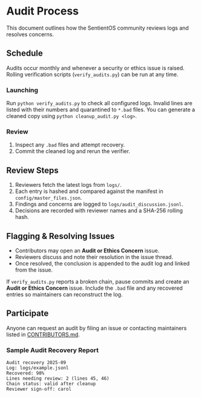 # Audit Process

This document outlines how the SentientOS community reviews logs and resolves concerns.

## Schedule
Audits occur monthly and whenever a security or ethics issue is raised. Rolling verification scripts (`verify_audits.py`) can be run at any time.

### Launching
Run `python verify_audits.py` to check all configured logs. Invalid lines are listed with their numbers and quarantined to `*.bad` files. You can generate a cleaned copy using `python cleanup_audit.py <log>`.

### Review
1. Inspect any `.bad` files and attempt recovery.
2. Commit the cleaned log and rerun the verifier.

## Review Steps
1. Reviewers fetch the latest logs from `logs/`.
2. Each entry is hashed and compared against the manifest in `config/master_files.json`.
3. Findings and concerns are logged to `logs/audit_discussion.jsonl`.
4. Decisions are recorded with reviewer names and a SHA-256 rolling hash.

## Flagging & Resolving Issues
- Contributors may open an **Audit or Ethics Concern** issue.
- Reviewers discuss and note their resolution in the issue thread.
- Once resolved, the conclusion is appended to the audit log and linked from the issue.

If `verify_audits.py` reports a broken chain, pause commits and create an **Audit or Ethics Concern** issue. Include the `.bad` file and any recovered entries so maintainers can reconstruct the log.

## Participate
Anyone can request an audit by filing an issue or contacting maintainers listed in [CONTRIBUTORS.md](../CONTRIBUTORS.md).

### Sample Audit Recovery Report
```
Audit recovery 2025-09
Log: logs/example.jsonl
Recovered: 98%
Lines needing review: 2 (lines 45, 46)
Chain status: valid after cleanup
Reviewer sign-off: carol
```
